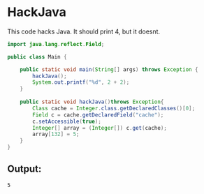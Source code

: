 # HackJava
 This code hacks Java. It should print 4, but  it doesnt.
```java
import java.lang.reflect.Field;

public class Main {

    public static void main(String[] args) throws Exception {
        hackJava();
        System.out.printf("%d", 2 + 2);
    }
    
    public static void hackJava()throws Exception{
        Class cache = Integer.class.getDeclaredClasses()[0];
        Field c = cache.getDeclaredField("cache");
        c.setAccessible(true);
        Integer[] array = (Integer[]) c.get(cache);
        array[132] = 5;
    }
}

```
## Output:
```
5
```